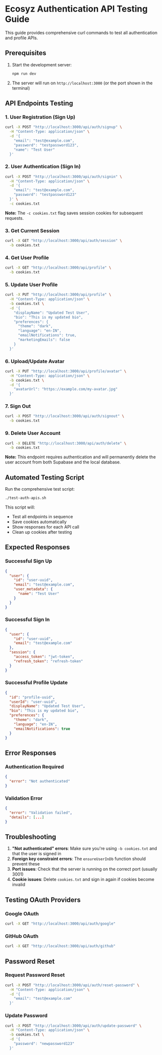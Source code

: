 # Ecosyz Authentication API Testing Guide

This guide provides comprehensive curl commands to test all authentication and profile APIs.

## Prerequisites

1. Start the development server:
   ```bash
   npm run dev
   ```

2. The server will run on `http://localhost:3000` (or the port shown in the terminal)

## API Endpoints Testing

### 1. User Registration (Sign Up)

```bash
curl -X POST "http://localhost:3000/api/auth/signup" \
  -H "Content-Type: application/json" \
  -d '{
    "email": "test@example.com",
    "password": "testpassword123",
    "name": "Test User"
  }'
```

### 2. User Authentication (Sign In)

```bash
curl -X POST "http://localhost:3000/api/auth/signin" \
  -H "Content-Type: application/json" \
  -d '{
    "email": "test@example.com",
    "password": "testpassword123"
  }' \
  -c cookies.txt
```

**Note:** The `-c cookies.txt` flag saves session cookies for subsequent requests.

### 3. Get Current Session

```bash
curl -X GET "http://localhost:3000/api/auth/session" \
  -b cookies.txt
```

### 4. Get User Profile

```bash
curl -X GET "http://localhost:3000/api/profile" \
  -b cookies.txt
```

### 5. Update User Profile

```bash
curl -X PUT "http://localhost:3000/api/profile" \
  -H "Content-Type: application/json" \
  -b cookies.txt \
  -d '{
    "displayName": "Updated Test User",
    "bio": "This is my updated bio",
    "preferences": {
      "theme": "dark",
      "language": "en-IN",
      "emailNotifications": true,
      "marketingEmails": false
    }
  }'
```

### 6. Upload/Update Avatar

```bash
curl -X PUT "http://localhost:3000/api/profile/avatar" \
  -H "Content-Type: application/json" \
  -b cookies.txt \
  -d '{
    "avatarUrl": "https://example.com/my-avatar.jpg"
  }'
```

### 7. Sign Out

```bash
curl -X POST "http://localhost:3000/api/auth/signout" \
  -b cookies.txt
```

### 9. Delete User Account

```bash
curl -X DELETE "http://localhost:3000/api/auth/delete" \
  -b cookies.txt
```

**Note:** This endpoint requires authentication and will permanently delete the user account from both Supabase and the local database.

## Automated Testing Script

Run the comprehensive test script:

```bash
./test-auth-apis.sh
```

This script will:
- Test all endpoints in sequence
- Save cookies automatically
- Show responses for each API call
- Clean up cookies after testing

## Expected Responses

### Successful Sign Up
```json
{
  "user": {
    "id": "user-uuid",
    "email": "test@example.com",
    "user_metadata": {
      "name": "Test User"
    }
  }
}
```

### Successful Sign In
```json
{
  "user": {
    "id": "user-uuid",
    "email": "test@example.com"
  },
  "session": {
    "access_token": "jwt-token",
    "refresh_token": "refresh-token"
  }
}
```

### Successful Profile Update
```json
{
  "id": "profile-uuid",
  "userId": "user-uuid",
  "displayName": "Updated Test User",
  "bio": "This is my updated bio",
  "preferences": {
    "theme": "dark",
    "language": "en-IN",
    "emailNotifications": true
  }
}
```

## Error Responses

### Authentication Required
```json
{
  "error": "Not authenticated"
}
```

### Validation Error
```json
{
  "error": "Validation failed",
  "details": [...]
}
```

## Troubleshooting

1. **"Not authenticated" errors**: Make sure you're using `-b cookies.txt` and that the user is signed in
2. **Foreign key constraint errors**: The `ensureUserInDb` function should prevent these
3. **Port issues**: Check that the server is running on the correct port (usually 3001)
4. **Cookie issues**: Delete `cookies.txt` and sign in again if cookies become invalid

## Testing OAuth Providers

### Google OAuth
```bash
curl -X GET "http://localhost:3000/api/auth/google"
```

### GitHub OAuth
```bash
curl -X GET "http://localhost:3000/api/auth/github"
```

## Password Reset

### Request Password Reset
```bash
curl -X POST "http://localhost:3000/api/auth/reset-password" \
  -H "Content-Type: application/json" \
  -d '{
    "email": "test@example.com"
  }'
```

### Update Password
```bash
curl -X POST "http://localhost:3000/api/auth/update-password" \
  -H "Content-Type: application/json" \
  -b cookies.txt \
  -d '{
    "password": "newpassword123"
  }'
```